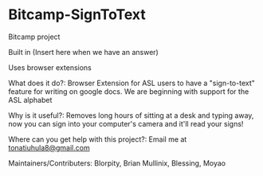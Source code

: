 # Bitcamp-SignToText
Bitcamp project

Built in (Insert here when we have an answer)

Uses browser extensions

What does it do?: Browser Extension for ASL users to have a "sign-to-text" feature for writing on google docs. We are beginning with support for the ASL alphabet

Why is it useful?: Removes long hours of sitting at a desk and typing away, now you can sign into your computer's camera and it'll read your signs!

Where can you get help with this project?: Email me at tonatiuhula8@gmail.com

Maintainers/Contributers: Blorpity, Brian Mullinix, Blessing, Moyao